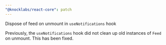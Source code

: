 ```yaml
---
"@knocklabs/react-core": patch
---
```


Dispose of feed on unmount in `useNotifications` hook

Previously, the `useNotifications` hook did not clean up old instances of `Feed`
on unmount. This has been fixed.
